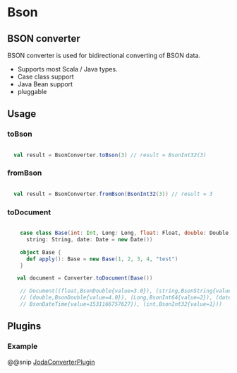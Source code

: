 # Bson

## BSON converter

BSON converter is used for bidirectional converting of BSON data.

* Supports most Scala / Java types.
* Case class support
* Java Bean support
* pluggable

## Usage

### toBson

```scala

  val result = BsonConverter.toBson(3) // result = BsonInt32(3)

```


### fromBson

```scala

  val result = BsonConverter.fromBson(BsonInt32(3)) // result = 3

```

### toDocument

```scala

    case class Base(int: Int, Long: Long, float: Float, double: Double, 
      string: String, date: Date = new Date())

    object Base {
      def apply(): Base = new Base(1, 2, 3, 4, "test")
    }

   val document = Converter.toDocument(Base())

    // Document((float,BsonDouble{value=3.0}), (string,BsonString{value='test'}), 
    // (double,BsonDouble{value=4.0}), (Long,BsonInt64{value=2}), (date,
    // BsonDateTime{value=1531166757627}), (int,BsonInt32{value=1}))


```

## Plugins

### Example

@@snip [JodaConverterPlugin](/src/test/scala/dev/mongocamp/driver/mongodb/bson/JodaConverterPlugin.scala)

